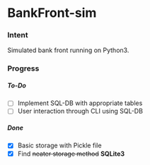 # BankFront-sim
### Intent
Simulated bank front running on Python3.

### Progress
##### To-Do
* [ ] Implement SQL-DB with appropriate tables
* [ ] User interaction through CLI using SQL-DB

##### Done
* [x] Basic storage with Pickle file
* [x] Find <strike>neater storage method</strike> <strong>SQLite3</strong>
